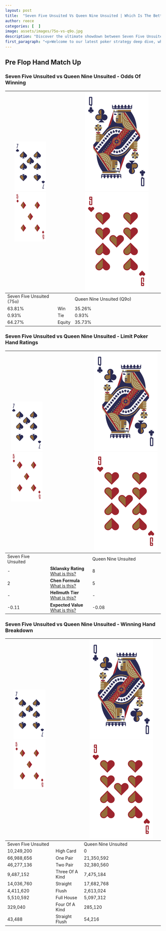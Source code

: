 ```yaml
---
layout: post
title:  "Seven Five Unsuited Vs Queen Nine Unsuited | Which Is The Better Hand In Poker? A Complete Guide"
author: reece
categories: [  ]
image: assets/images/75o-vs-q9o.jpg
description: "Discover the ultimate showdown between Seven Five Unsuited and Queen Nine Unsuited in poker! Uncover the odds, strategies, and scenarios where one hand triumphs over the other. Get ready to up your poker game with this thrilling analysis."
first_paragraph: "<p>Welcome to our latest poker strategy deep dive, where we're pitting two distinct hands against each other in a high-stakes showdown: Seven Five Unsuited vs Queen Nine Unsuited.</p><p>In the dynamic world of poker, every decision counts, and knowing which hand holds the upper hand is key to your success at the table.</p><p>In this article, we'll dissect these two hands, explore the scenarios where one dominates the other, and equip you with the knowledge to make strategic choices that can tip the odds in your favor.</p><p>Get ready to unravel the intriguing dynamics of these poker hands and elevate your game to new heights.</p>"
---
```




[comment]: # (sp0)

## Pre Flop Hand Match Up

<div class="table hand-ratings" markdown="1"> 



### Seven Five Unsuited vs Queen Nine Unsuited - Odds Of Winning


    
| ![image info](assets/images/hand1/7.png) ![image info](assets/images/hand1/5o.png) |  | ![image info](assets/images/hand2/Q.png) ![image info](assets/images/hand2/9o.png) |
| -------- | -------- | -------- |
| Seven Five Unsuited (75o) |  | Queen Nine Unsuited (Q9o) |
| 63.81% | Win | 35.26% |
| 0.93% | Tie | 0.93% |
| 64.27% | Equity | 35.73% |




[comment]: # (sp1)



### Seven Five Unsuited vs Queen Nine Unsuited - Limit Poker Hand Ratings


    
| ![image info](assets/images/hand1/7.png) ![image info](assets/images/hand1/5o.png) |  | ![image info](assets/images/hand2/Q.png) ![image info](assets/images/hand2/9o.png) |
| -------- | -------- | -------- |
| Seven Five Unsuited |  | Queen Nine Unsuited |
| - | **Sklansky Rating** [What is this?](/sklansky-rating-explained) | 8 |
| 2 | **Chen Formula** [What is this?](/chen-formula-explained) | 5 |
| - | **Hellmuth Tier** [What is this?](/Hellmuth-tier-explained) | - |
| -0.11 | **Expected Value** [What is this?](/expected-value-explained) | -0.08 |




[comment]: # (sp2)



### Seven Five Unsuited vs Queen Nine Unsuited - Winning Hand Breakdown


    
| ![image info](assets/images/hand1/7.png) ![image info](assets/images/hand1/5o.png) |  | ![image info](assets/images/hand2/Q.png) ![image info](assets/images/hand2/9o.png) |
| -------- | -------- | -------- |
| Seven Five Unsuited |  | Queen Nine Unsuited |
| 10,249,200 | High Card | 0 |
| 66,988,656 | One Pair | 21,350,592 |
| 46,277,136 | Two Pair | 32,380,560 |
| 9,487,152 | Three Of A Kind | 7,475,184 |
| 14,036,760 | Straight | 17,682,768 |
| 4,411,620 | Flush | 2,613,024 |
| 5,510,592 | Full House | 5,097,312 |
| 329,040 | Four Of A Kind | 285,120 |
| 43,488 | Straight Flush | 54,216 |




[comment]: # (sp3)



</div>

[comment]: # (sp4)



[comment]: # (sp5)

